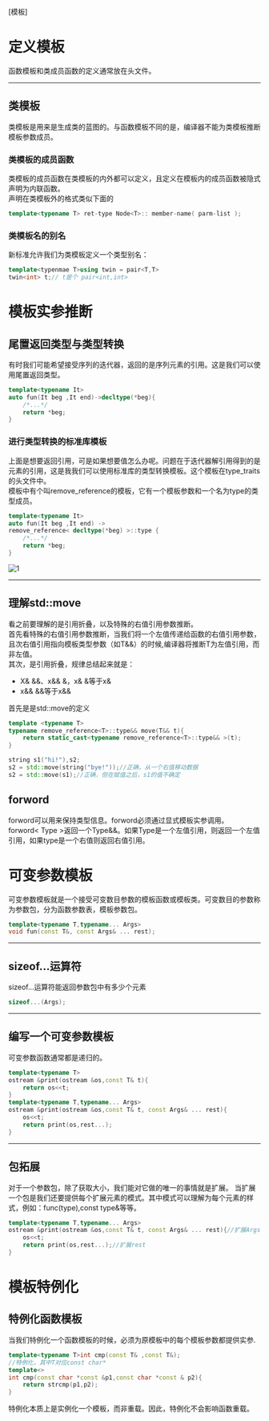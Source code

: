 [模板]

# 定义模板
函数模板和类成员函数的定义通常放在头文件。

---
## 类模板
类模板是用来是生成类的蓝图的。与函数模板不同的是，编译器不能为类模板推断模板参数成员。

### 类模板的成员函数
类模板的成员函数在类模板的内外都可以定义，且定义在模板内的成员函数被隐式声明为内联函数。<br>
声明在类模板外的格式类似下面的
```cpp
template<typename T> ret-type Node<T>:: member-name( parm-list );
```

### 类模板名的别名
新标准允许我们为类模板定义一个类型别名：
```cpp
template<typenmae T>using twin = pair<T,T>
twin<int> t;// t是个 pair<int,int>
```

# 模板实参推断

## 尾置返回类型与类型转换
有时我们可能希望接受序列的迭代器，返回的是序列元素的引用。这是我们可以使用尾置返回类型。
```cpp
template<typename It>
auto fun(It beg ,It end)->decltype(*beg){
    /*...*/
    return *beg;
}
```
### 进行类型转换的标准库模板
上面是想要返回引用，可是如果想要值怎么办呢。问题在于迭代器解引用得到的是元素的引用，这是我我们可以使用标准库的类型转换模板。这个模板在type_traits的头文件中。<br>
模板中有个叫remove_reference的模板，它有一个模板参数和一个名为type的类型成员。
```cpp
template<typename It>
auto fun(It beg ,It end) -> 
remove_reference< decltype(*beg) >::type {
    /*...*/
    return *beg;
}
```
![1](https://img-blog.csdnimg.cn/2020030818382228.png?x-oss-process=image/watermark,type_ZmFuZ3poZW5naGVpdGk,shadow_10,text_aHR0cHM6Ly9ibG9nLmNzZG4ubmV0L3dlaXhpbl80MDg1OTcxNg==,size_16,color_FFFFFF,t_70)

---
## 理解std::move
看之前要理解的是引用折叠，以及特殊的右值引用参数推断。<br>
首先看特殊的右值引用参数推断，当我们将一个左值传递给函数的右值引用参数，且次右值引用指向模板类型参数（如T&&）的时候,编译器将推断T为左值引用，而非左值。<br>
其次，是引用折叠，规律总结起来就是：
- X& &&、x&& &，x& &等于x&
- x&& &&等于x&&

首先是是std::move的定义
```cpp
template <typename T>
typename remove_reference<T>::type&& move(T&& t){
    return static_cast<typename remove_reference<T>::type&& >(t);
}

string s1("hi!"),s2;
s2 = std::move(string("bye!"));//正确，从一个右值移动数据
s2 = std::move(s1);//正确，但在赋值之后，s1的值不确定
```

## forword
forword可以用来保持类型信息。forword必须通过显式模板实参调用。<br>
forword< Type >返回一个Type&&。如果Type是一个左值引用，则返回一个左值引用，如果type是一个右值则返回右值引用。

# 可变参数模板
可变参数模板就是一个接受可变数目参数的模板函数或模板类。可变数目的参数称为参数包，分为函数参数表，模板参数包。
```cpp
template<typename T,typename... Args>
void fun(const T&, const Args& ... rest);
```
---
## sizeof...运算符
sizeof...运算符能返回参数包中有多少个元素
```cpp
sizeof...(Args);
```

---
## 编写一个可变参数模板
可变参数函数通常都是递归的。
```cpp
template<typename T>
ostream &print(ostream &os,const T& t){
    return os<<t;
}
template<typename T,typename... Args>
ostream &print(ostream &os,const T& t, const Args& ... rest){
    os<<t;
    return print(os,rest...);
}
```

---
## 包拓展
对于一个参数包，除了获取大小，我们能对它做的唯一的事情就是扩展。 当扩展一个包是我们还要提供每个扩展元素的模式。其中模式可以理解为每个元素的样式，例如：func(type),const type&等等。
```cpp
template<typename T,typename... Args>
ostream &print(ostream &os,const T& t, const Args& ... rest){//扩展Args，模式为const Args&
    os<<t;
    return print(os,rest...);//扩展rest
}
```

# 模板特例化

## 特例化函数模板
当我们特例化一个函数模板的时候，必须为原模板中的每个模板参数都提供实参.
```cpp
template<typename T>int cmp(const T& ,const T&);
//特例化，其中T对应const char*
template<>
int cmp(const char *const &p1,const char *const & p2){
    return strcmp(p1,p2);
}
```
特例化本质上是实例化一个模板，而非重载。因此，特例化不会影响函数重载。
